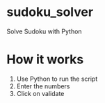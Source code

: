 # sudoku_solver
Solve Sudoku with Python

# How it works
1. Use Python to run the script
2. Enter the numbers
3. Click on validate

